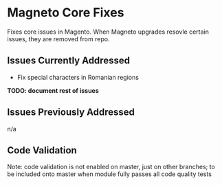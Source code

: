 Magneto Core Fixes
======================

Fixes core issues in Magento. When Magneto upgrades resovle certain issues, 
they are removed from repo. 

## Issues Currently Addressed ##

* Fix special characters in Romanian regions

__TODO: document rest of issues__


## Issues Previously Addressed ##

n/a

## Code Validation ##

Note: code validation is not enabled on master, just on other branches; 
to be included onto master when module fully passes all code quality tests 
